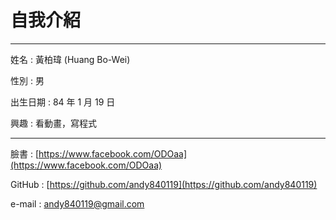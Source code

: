 # 自我介紹

---

姓名 : 黃柏瑋 \(Huang Bo-Wei\)

性別 : 男

出生日期 : 84 年 1 月 19 日

興趣 : 看動畫，寫程式

---

臉書 : [https://www.facebook.com/ODOaa](https://www.facebook.com/ODOaa)

GitHub : [https://github.com/andy840119](https://github.com/andy840119)

e-mail : andy840119@gmail.com

